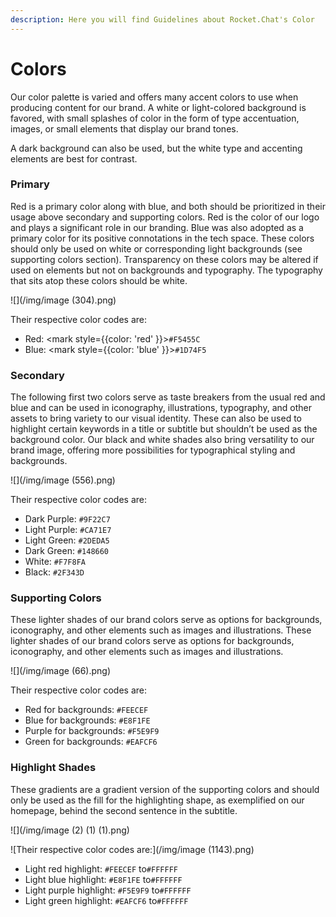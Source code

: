 ```yaml
---
description: Here you will find Guidelines about Rocket.Chat's Color
---
```


# Colors

Our color palette is varied and offers many accent colors to use when producing content for our brand. A white or light-colored background is favored, with small splashes of color in the form of type accentuation, images, or small elements that display our brand tones.

A dark background can also be used, but the white type and accenting elements are best for contrast.

### Primary

Red is a primary color along with blue, and both should be prioritized in their usage above secondary and supporting colors. Red is the color of our logo and plays a significant role in our branding. Blue was also adopted as a primary color for its positive connotations in the tech space. These colors should only be used on white or corresponding light backgrounds (see supporting colors section). Transparency on these colors may be altered if used on elements but not on backgrounds and typography. The typography that sits atop these colors should be white.

![](/img/image (304).png)

Their respective color codes are:

* Red: <mark style={{color: 'red' }}>`#F5455C`</mark>
* Blue: <mark style={{color: 'blue' }}>`#1D74F5`</mark>

### Secondary

The following first two colors serve as taste breakers from the usual red and blue and can be used in iconography, illustrations, typography, and other assets to bring variety to our visual identity. These can also be used to highlight certain keywords in a title or subtitle but shouldn’t be used as the background color. Our black and white shades also bring versatility to our brand image, offering more possibilities for typographical styling and backgrounds.

![](/img/image (556).png)

Their respective color codes are:

* Dark Purple: `#9F22C7`
* Light Purple: `#CA71E7`
* Light Green: `#2DEDA5`
* Dark Green: `#148660`
* White: `#F7F8FA`
* Black: `#2F343D`

### Supporting Colors

These lighter shades of our brand colors serve as options for backgrounds, iconography, and other elements such as images and illustrations. These lighter shades of our brand colors serve as options for backgrounds, iconography, and other elements such as images and illustrations.

![](/img/image (66).png)

Their respective color codes are:

* Red for backgrounds: `#FEECEF`
* Blue for backgrounds: `#E8F1FE`
* Purple for backgrounds: `#F5E9F9`
* Green for backgrounds: `#EAFCF6`

### Highlight Shades

These gradients are a gradient version of the supporting colors and should only be used as the fill for the highlighting shape, as exemplified on our homepage, behind the second sentence in the subtitle.

![](/img/image (2) (1) (1).png)

![Their respective color codes are:](/img/image (1143).png)

* Light red highlight: `#FEECEF` to`#FFFFFF`
* Light blue highlight: `#E8F1FE` to`#FFFFFF`
* Light purple highlight: `#F5E9F9` to`#FFFFFF`
* Light green highlight: `#EAFCF6` to`#FFFFFF`
